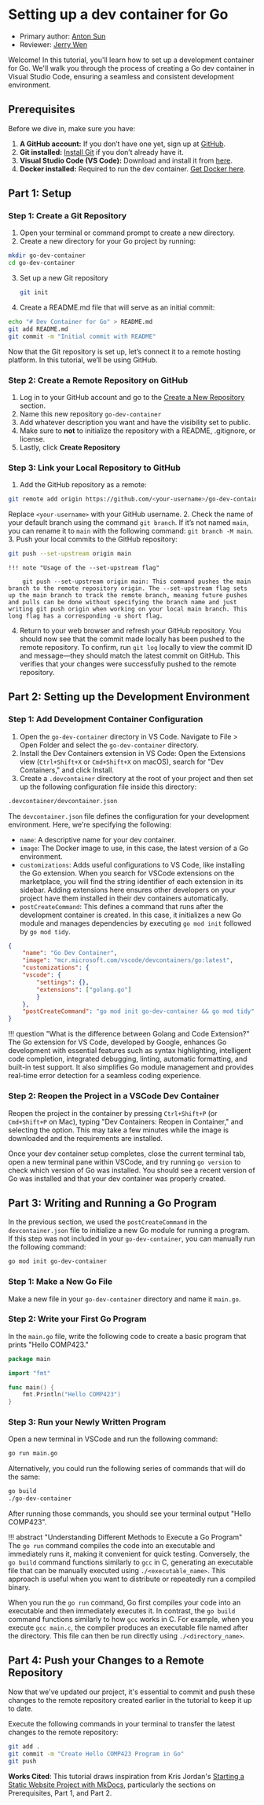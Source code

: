 # Setting up a dev container for Go

* Primary author: [Anton Sun](https://github.com/antonsun6)
* Reviewer: [Jerry Wen](https://github.com/jerrywen2005)


Welcome! In this tutorial, you'll learn how to set up a development container for Go. We'll walk you through the process of creating a Go dev container in Visual Studio Code, ensuring a seamless and consistent development environment.


## **Prerequisites**

Before we dive in, make sure you have:

1. **A GitHub account:** If you don’t have one yet, sign up at [GitHub](github.com).
2. **Git installed:** [Install Git](https://git-scm.com/book/en/v2/Getting-Started-Installing-Git) if you don’t already have it.
3. **Visual Studio Code (VS Code):** Download and install it from [here](https://code.visualstudio.com/).
4. **Docker installed:** Required to run the dev container. [Get Docker here](https://www.docker.com/products/docker-desktop/).

## **Part 1: Setup**

### Step 1: Create a Git Repository

1. Open your terminal or command prompt to create a new directory.
2. Create a new directory for your Go project by running:
```bash
mkdir go-dev-container
cd go-dev-container 
```
3. Set up a new Git repository
    ```bash 
    git init
    ```
4. Create a README.md file that will serve as an initial commit:
```bash
echo "# Dev Container for Go" > README.md
git add README.md
git commit -m "Initial commit with README"
```
Now that the Git repository is set up, let’s connect it to a remote hosting platform. In this tutorial, we’ll be using GitHub.
### Step 2: Create a Remote Repository on GitHub
1. Log in to your GitHub account and go to the [Create a New Repository](https://github.com/new) section.
2. Name this new repository ```go-dev-container```
3. Add whatever description you want and have the visibility set to public.
4. Make sure to **not** to initialize the repository with a README, .gitignore, or license.
5. Lastly, click **Create Repository** 
### Step 3: Link your Local Repository to GitHub
1. Add the GitHub repository as a remote:
```bash
git remote add origin https://github.com/<your-username>/go-dev-container.git
```
Replace ```<your-username>``` with your GitHub username.
2. Check the name of your default branch using the command ```git branch```. If it’s not named ```main```, you can rename it to ```main``` with the following command: ```git branch -M main```.
3. Push your local commits to the GitHub repository:
```bash
git push --set-upstream origin main
```

    !!! note "Usage of the --set-upstream flag"

        git push --set-upstream origin main: This command pushes the main branch to the remote repository origin. The --set-upstream flag sets up the main branch to track the remote branch, meaning future pushes and pulls can be done without specifying the branch name and just writing git push origin when working on your local main branch. This long flag has a corresponding -u short flag.

4. Return to your web browser and refresh your GitHub repository. You should now see that the commit made locally has been pushed to the remote repository. To confirm, run ```git log``` locally to view the commit ID and message—they should match the latest commit on GitHub. This verifies that your changes were successfully pushed to the remote repository.

## **Part 2: Setting up the Development Environment**


### Step 1: Add Development Container Configuration
1. Open the ```go-dev-container``` directory in VS Code. Navigate to File > Open Folder and select the ```go-dev-container``` directory.
2. Install the Dev Containers extension in VS Code: Open the Extensions view (```Ctrl+Shift+X``` or ```Cmd+Shift+X``` on macOS), search for "Dev Containers," and click Install.
3. Create a ```.devcontainer``` directory at the root of your project and then set up the following configuration file inside this directory: 
```bash
.devcontainer/devcontainer.json
```

The ```devcontainer.json``` file defines the configuration for your development environment. Here, we're specifying the following:

* ```name```: A descriptive name for your dev container.
* ```image```: The Docker image to use, in this case, the latest version of a Go environment.
* ```customizations```: Adds useful configurations to VS Code, like installing the Go extension. When you search for VSCode extensions on the marketplace, you will find the string identifier of each extension in its sidebar. Adding extensions here ensures other developers on your project have them installed in their dev containers automatically.
* ```postCreateCommand```: This defines a command that runs after the development container is created. In this case, it initializes a new Go module and manages dependencies by executing ```go mod init``` followed by ```go mod tidy```.
```json
{
    "name": "Go Dev Container",
    "image": "mcr.microsoft.com/vscode/devcontainers/go:latest",
    "customizations": {
    "vscode": {
        "settings": {},
        "extensions": ["golang.go"]
        }
    },
    "postCreateCommand": "go mod init go-dev-container && go mod tidy"
}
```

!!! question "What is the difference between Golang and Code Extension?"
    The Go extension for VS Code, developed by Google, enhances Go development with essential features such as syntax highlighting, intelligent code completion, integrated debugging, linting, automatic formatting, and built-in test support. It also simplifies Go module management and provides real-time error detection for a seamless coding experience.


### Step 2: Reopen the Project in a VSCode Dev Container
Reopen the project in the container by pressing ```Ctrl+Shift+P``` (or ```Cmd+Shift+P``` on Mac), typing "Dev Containers: Reopen in Container," and selecting the option. This may take a few minutes while the image is downloaded and the requirements are installed.

Once your dev container setup completes, close the current terminal tab, open a new terminal pane within VSCode, and try running ```go version``` to check which version of Go was installed. You should see a recent version of Go was installed and that your dev container was properly created.

## **Part 3: Writing and Running a Go Program**

In the previous section, we used the ```postCreateCommand``` in the ```devcontainer.json``` file to initialize a new Go module for running a program. If this step was not included in your ```go-dev-container```, you can manually run the following command:
```bash
go mod init go-dev-container
```

### Step 1: Make a New Go File
Make a new file in your ```go-dev-container``` directory and name it ```main.go```.
### Step 2: Write your First Go Program
In the ```main.go``` file, write the following code to create a basic program that prints "Hello COMP423."
```go
package main

import "fmt"

func main() {
    fmt.Println("Hello COMP423")
}
```
### Step 3: Run your Newly Written Program
Open a new terminal in VSCode and run the following command:
```bash
go run main.go
```
Alternatively, you could run the following series of commands that will do the same:
```bash
go build
./go-dev-container
```
After running those commands, you should see your terminal output "Hello COMP423".

!!! abstract "Understanding Different Methods to Execute a Go Program"
    The `go run` command compiles the code into an executable and immediately runs it, making it convenient for quick testing. Conversely, the `go build` command functions similarly to `gcc` in C, generating an executable file that can be manually executed using `./<executable_name>`. This approach is useful when you want to distribute or repeatedly run a compiled binary.


When you run the ```go run``` command, Go first compiles your code into an executable and then immediately executes it. In contrast, the ```go build``` command functions similarly to how ```gcc``` works in C. For example, when you execute ```gcc main.c```, the compiler produces an executable file named after the directory. This file can then be run directly using ```./<directory_name>```.

## **Part 4: Push your Changes to a Remote Repository**
Now that we've updated our project, it's essential to commit and push these changes to the remote repository created earlier in the tutorial to keep it up to date.

Execute the following commands in your terminal to transfer the latest changes to the remote repository:
```bash
git add .
git commit -m "Create Hello COMP423 Program in Go"
git push
```

**Works Cited**: This tutorial draws inspiration from Kris Jordan's [Starting a Static Website Project with MkDocs](https://comp423-25s.github.io/resources/MkDocs/tutorial/), particularly the sections on Prerequisites, Part 1, and Part 2.